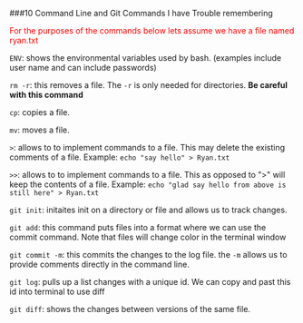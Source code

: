 ###10 Command Line and Git Commands I have Trouble remembering

<span style="color: red;">For the purposes of the commands below lets assume we have a file named ryan.txt</span>


`ENV`: shows the environmental variables used by bash. (examples include user name and can include passwords)

`rm -r`:  this removes a file.  The `-r` is only needed for directories.  **Be careful with this command**

`cp`: copies a file.

`mv`: moves a file.

`>`: allows to to implement commands to a file.  This may delete the existing comments of a file.  Example: `echo "say hello" > Ryan.txt`

`>>`: allows to to implement commands to a file.  This as opposed to ">" will keep the contents of a file.  Example: `echo "glad say hello from above is still here" > Ryan.txt`

`git init`: initaites init on a directory or file and allows us to track changes.

`git add`:  this command puts files into a format where we can use the commit command.  Note that files will change color in the terminal window

`git commit -m`: this commits the changes to the log file.  the `-m` allows us to provide comments directly in the command line.

`git log`: pulls up a list changes with a unique id.  We can copy and past this id into terminal to use diff

`git diff`: shows the changes between versions of the same file.
